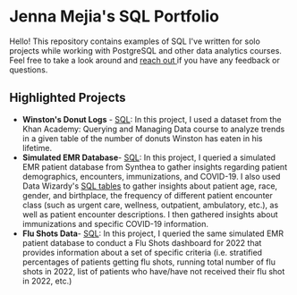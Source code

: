 # Jenna Mejia's SQL Portfolio
Hello! This repository contains examples of SQL I've written for solo projects while working with PostgreSQL and other data analytics courses. Feel free to take a look around and [reach out ](www.linkedin.com/in/jennamejia) if you have any feedback or questions.

## Highlighted Projects
- **Winston's Donut Logs** - [SQL](https://github.com/jennamejia/My-SQL-Portfolio/blob/main/Winstons-Donut-Logs): In this project, I used a dataset from the Khan Academy: Querying and Managing Data course to analyze trends in a given table of the number of donuts Winston has eaten in his lifetime.
- **Simulated EMR Database**- [SQL](https://github.com/jennamejia/My-SQL-Portfolio/blob/main/simulated-EMR-database): In this project, I queried a simulated EMR patient database from Synthea to gather insights regarding patient demographics, encounters, immunizations, and COVID-19. I also used Data Wizardy's [SQL tables](https://github.com/Data-Wizardry/SQL-Webinar-1 ) to gather insights about patient age, race, gender, and birthplace, the frequency of different patient encounter class (such as urgent care, wellness, outpatient, ambulatory, etc.), as well as patient encounter descriptions. I then gathered insights about immunizations and specific COVID-19 information.
- **Flu Shots Data**- [SQL](https://github.com/jennamejia/My-SQL-Portfolio/blob/main/flu-shots-data): In this project, I queried the same simulated EMR patient database to conduct a Flu Shots dashboard for 2022 that provides information about a set of specific criteria (i.e. stratified percentages of patients getting flu shots, running total number of flu shots in 2022, list of patients who have/have not received their flu shot in 2022, etc.)
